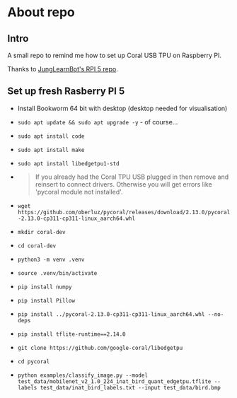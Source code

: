 # About repo

## Intro
A small repo to remind me how to set up Coral USB TPU on Raspberry PI.

Thanks to [JungLearnBot's RPI 5 repo](https://github.com/JungLearnBot/RPi5_yolov8).

## Set up fresh Rasberry PI 5

- Install Bookworm 64 bit with desktop (desktop needed for visualisation)

- `sudo apt update && sudo apt upgrade -y` - of course...
  
- `sudo apt install code`

- `sudo apt install make` 

- `sudo apt install libedgetpu1-std`

- > If you already had the Coral TPU USB plugged in then remove and reinsert to connect drivers. Otherwise you will get errors like 'pycoral module not installed'.

- `wget https://github.com/oberluz/pycoral/releases/download/2.13.0/pycoral-2.13.0-cp311-cp311-linux_aarch64.whl`

- `mkdir coral-dev`

- `cd coral-dev`

- `python3 -m venv .venv`

- `source .venv/bin/activate`

- `pip install numpy`

- `pip install Pillow`

- `pip install ../pycoral-2.13.0-cp311-cp311-linux_aarch64.whl --no-deps`

- `pip install tflite-runtime==2.14.0`

- `git clone https://github.com/google-coral/libedgetpu`

- `cd pycoral`

- `python examples/classify_image.py --model test_data/mobilenet_v2_1.0_224_inat_bird_quant_edgetpu.tflite --labels test_data/inat_bird_labels.txt --input test_data/bird.bmp`




